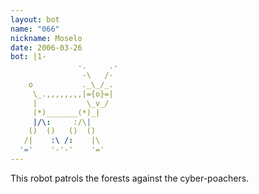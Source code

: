 ```yaml
---
layout: bot
name: "066"
nickname: Moselo
date: 2006-03-26
bot: |1-
               -.     .-
                -\   /- 
    o           ._\_/_. 
     \_.,,,,,,,,|={o}=| 
     |           \_v_/  
     (*)_______(*)_|    
     |/\:     :/\|      
    ()  ()   ()  ()     
   /|    :\ /:    |\    
  '='    '-'-'    '='   
---
```

This robot patrols the forests against the cyber-poachers.
